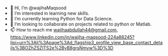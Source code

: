 - 👋 Hi, I’m @wajihaMaqsood
- 👀 I’m interested in learning new skills.
- 🌱 I’m currently learning Python for Data Science.
- 💞️ I’m looking to collaborate on projects related to python or Matlab.
- 📫 How to reach me wajihaabdullah44@gmail.com,  https://www.linkedin.com/in/wajiha-maqsood-224a88245?lipi=urn%3Ali%3Apage%3Ad_flagship3_profile_view_base_contact_details%3BOZhZSZlTS2e%2ByB8grsNmyw%3D%3D

<!---
wajihaMaqsood/wajihaMaqsood is a ✨ special ✨ repository because its `README.md` (this file) appears on your GitHub profile.
You can click the Preview link to take a look at your changes.
--->
